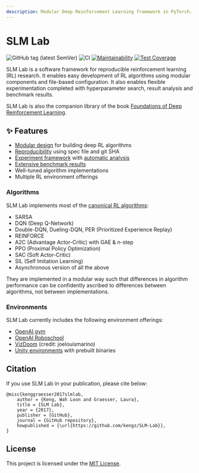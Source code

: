 ```yaml
---
description: Modular Deep Reinforcement Learning framework in PyTorch.
---
```


# SLM Lab

![GitHub tag \(latest SemVer\)](https://img.shields.io/github/tag/kengz/slm-lab) ![CI](https://github.com/kengz/SLM-Lab/workflows/CI/badge.svg) [![Maintainability](https://api.codeclimate.com/v1/badges/20c6a124c468b4d3e967/maintainability)](https://codeclimate.com/github/kengz/SLM-Lab/maintainability) [![Test Coverage](https://api.codeclimate.com/v1/badges/20c6a124c468b4d3e967/test_coverage)](https://codeclimate.com/github/kengz/SLM-Lab/test_coverage)

SLM Lab is a software framework for reproducible reinforcement learning \(RL\) research. It enables easy development of RL algorithms using modular components and file-based configuration. It also enables flexible experimentation completed with hyperparameter search, result analysis and benchmark results.

SLM Lab is also the companion library of the book [Foundations of Deep Reinforcement Learning](https://www.amazon.com/dp/0135172381).

## ✨ Features

* [Modular design](development/modular-lab-components/) for building deep RL algorithms
* [Reproducibility](using-slm-lab/lab-organization.md#reproducibility-design) using spec file and git SHA
* [Experiment framework](using-slm-lab/lab-organization.md#session-trial-and-experiment) with [automatic analysis](analyzing-results/analytics.md)
* [Extensive benchmark results](benchmark-results/public-benchmark-data.md)
* Well-tuned algorithm implementations
* Multiple RL environment offerings

### Algorithms

SLM Lab implements most of the [canonical RL algorithms](development/modular-lab-components/algorithm-taxonomy.md):

* SARSA
* DQN \(Deep Q-Network\)
* Double-DQN, Dueling-DQN, PER \(Prioritized Experience Replay\)
* REINFORCE
* A2C \(Advantage Actor-Critic\) with GAE & n-step
* PPO \(Proximal Policy Optimization\)
* SAC \(Soft Actor-Critic\)
* SIL \(Self Imitation Learning\)
* Asynchronous version of all the above

They are implemented in a modular way such that differences in algorithm performance can be confidently ascribed to differences between algorithms, not between implementations.

### Environments

SLM Lab currently includes the following environment offerings:

* [OpenAI gym](https://github.com/openai/gym)
* [OpenAI Roboschool](https://github.com/openai/roboschool)
* [VizDoom](https://github.com/mwydmuch/ViZDoom#documentation) \(credit: joelouismarino\)
* [Unity environments](https://github.com/Unity-Technologies/ml-agents) with prebuilt binaries

## Citation

If you use SLM Lab in your publication, please cite below:

```text
@misc{kenggraesser2017slmlab,
    author = {Keng, Wah Loon and Graesser, Laura},
    title = {SLM Lab},
    year = {2017},
    publisher = {GitHub},
    journal = {GitHub repository},
    howpublished = {\url{https://github.com/kengz/SLM-Lab}},
}
```

## License

This project is licensed under the [MIT License](https://github.com/kengz/SLM-Lab/blob/master/LICENSE).

